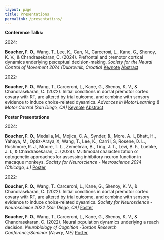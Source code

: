 ```yaml
---
layout: page
title: Presentations
permalink: /presentations/
---
```


**Conference Talks:**

2024:

**Boucher, P. O.**, Wang, T., Lee, K., Carr, N., Carceroni, L., Kane, G., Shenoy, K. V., &
Chandrasekaran, C. (2024). Prefrontal and premotor cortical dynamics underlying perceptual
decision-making. *Society for the Neural Control of Movement 2024 (Dubrovnik, Croatia)* 
[Keynote](/pdfs/Boucher2022_MLMCtalk.key) [Abstract](/pdfs/Boucher2022_MLMCabstract.pdf)

2022: 

**Boucher, P. O.**, Wang, T., Carceroni, L., Kane, G., Shenoy, K. V., & Chandrasekaran, C. (2022). Initial conditions in dorsal premotor cortex covary with RT, are altered by trial outcome, and combine with sensory evidence to induce choice-related dynamics.  *Advances in Motor Learning & Motor Control (San Diego, CA)* 
[Keynote](/pdfs/Boucher2022_MLMCtalk.key) [Abstract](/pdfs/Boucher2022_MLMCabstract.pdf)

**Poster Presentations**

2024:

**Boucher, P. O.**, Medalla, M., Mojica, C. A., Synder, B., More, A. I., Bhatt, H., Yahaya,
M., Optiz-Araya, X, Wang, T., Lee, K., Carrill, S, Rosene, D. L., Rushmore, R. J.,
Moore, T. L., Zemelman, B., Ting, J. T., Levi, B. P., Luebke, J. I., & Chandrasekaran, C.
(2024). Multimodal characterization of optogenetic approaches for assessing inhibitory neuron
function in macaque monkeys. *Society for Neuroscience - Neuroscience 2024 (Chicago, IL)* [Poster]((/pdfs/SFN2024.png))

2022:

**Boucher, P. O.**, Wang, T., Carceroni, L., Kane, G., Shenoy, K. V., & Chandrasekaran, C. (2022). Initial conditions in dorsal premotor cortex covary with RT, are altered by trial outcome, and combine with sensory evidence to induce choice-related dynamics. *Society for Neuroscience*
*- Neuroscience 2022 (San Diego, CA)* [Poster](/pdfs/Boucher2022_SFNposter.pdf)

**Boucher, P. O.**, Wang, T., Carceroni, L., Kane, G., Shenoy, K. V., & Chandrasekaran, C. (2022). Neural population dynamics underlying a reach decision. *Neurobiology of Cognition -Gordon Research Conference/Seminar (Newry, ME)* [Poster](/pdfs/Boucher2022_GRS-GRC_Poster.pdf) 

